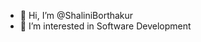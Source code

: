 - 👋 Hi, I’m @ShaliniBorthakur
- 👀 I’m interested in Software Development

<!---
ShaliniBorthakur/ShaliniBorthakur is a ✨ special ✨ repository because its `README.md` (this file) appears on your GitHub profile.
You can click the Preview link to take a look at your changes.
--->
